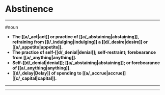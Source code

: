 # Abstinence
---
#noun
- **The [[a/_act|act]] or practice of [[a/_abstaining|abstaining]], refraining from [[i/_indulging|indulging]] a [[d/_desire|desire]] or [[a/_appetite|appetite]].**
- **The practice of self-[[d/_denial|denial]]; self-restraint; forebearance from [[a/_anything|anything]].**
- **Self-[[d/_denial|denial]]; [[a/_abstaining|abstaining]]; or forebearance of [[a/_anything|anything]].**
- **[[d/_delay|Delay]] of spending to [[a/_accrue|accrue]] [[c/_capital|capital]].**
---
---
